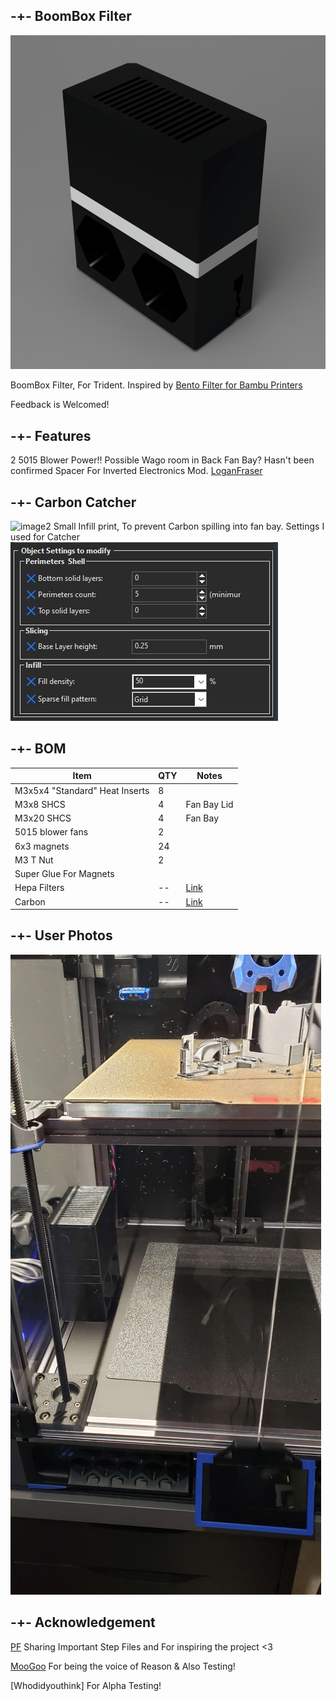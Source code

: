 ## -+- BoomBox Filter

![image1](https://github.com/ObliviousGmn/Printer-Mods/blob/main/BoomBox%20Filter/Images/Render.png)

BoomBox Filter, For Trident. Inspired by [Bento Filter for Bambu Printers](https://www.printables.com/model/272525-bambu-lab-x1c-bentobox-air-filter)

Feedback is Welcomed!

## -+- Features
  2 5015 Blower Power!!
  Possible Wago room in Back Fan Bay? Hasn't been confirmed
  Spacer For Inverted Electronics Mod. [LoganFraser](https://github.com/VoronDesign/VoronUsers/tree/master/printer_mods/LoganFraser/TridentInvertedElectronics)

## -+- Carbon Catcher
![image2](https://github.com/ObliviousGmn/Printer-Mods/blob/main/BoomBox%20Filter/Images/Slicer_image)
    Small Infill print, To prevent Carbon spilling into fan bay.
    Settings I used for Catcher
![image3](https://github.com/ObliviousGmn/Printer-Mods/blob/main/BoomBox%20Filter/Images/Slicer_Settings.png)

## -+- BOM  
|Item|QTY|Notes|
|----|-|--|
|M3x5x4 "Standard" Heat Inserts|8|
|M3x8 SHCS|4|Fan Bay Lid|
|M3x20 SHCS|4|Fan Bay|
|5015 blower fans|2|
|6x3 magnets|24|
|M3 T Nut|2|
|Super Glue For Magnets|
|Hepa Filters|--|[Link](https://www.amazon.com/gp/product/B0782T7L6P)
|Carbon|--|[Link](https://west3d.com/products/premium-activated-carbon-pellets-for-voc-odor-removal-and-nevermore?_pos=1&_psq=carbon&_ss=e&_v=1.0)

## -+- User Photos
![Dr_Mursey](https://github.com/ObliviousGmn/Printer-Mods/blob/main/BoomBox%20Filter/Images/Dr_Mursey.jpg)

## -+- Acknowledgement
[PF](https://github.com/Diyshift/3D-Printer/tree/main/Short%20Stack%20Bento%20Filter) Sharing Important Step Files and For inspiring the project <3

[MooGoo](https://github.com/oogoom) For being the voice of Reason & Also Testing!

[Whodidyouthink] For Alpha Testing!
